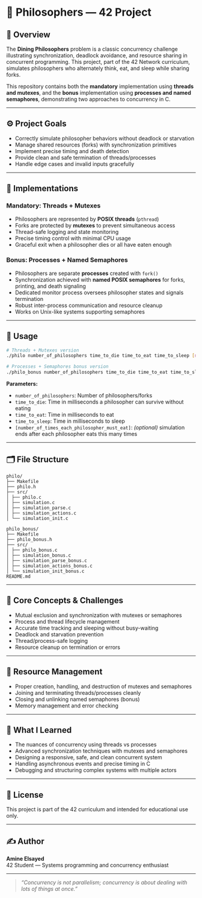 # 🧠 Philosophers — 42 Project

## 📘 Overview

The **Dining Philosophers** problem is a classic concurrency challenge illustrating synchronization, deadlock avoidance, and resource sharing in concurrent programming. This project, part of the 42 Network curriculum, simulates philosophers who alternately think, eat, and sleep while sharing forks.

This repository contains both the **mandatory** implementation using **threads and mutexes**, and the **bonus** implementation using **processes and named semaphores**, demonstrating two approaches to concurrency in C.

---

## ⚙️ Project Goals

- Correctly simulate philosopher behaviors without deadlock or starvation  
- Manage shared resources (forks) with synchronization primitives  
- Implement precise timing and death detection  
- Provide clean and safe termination of threads/processes  
- Handle edge cases and invalid inputs gracefully  

---

## 🚀 Implementations

### Mandatory: Threads + Mutexes

- Philosophers are represented by **POSIX threads** (`pthread`)  
- Forks are protected by **mutexes** to prevent simultaneous access  
- Thread-safe logging and state monitoring  
- Precise timing control with minimal CPU usage  
- Graceful exit when a philosopher dies or all have eaten enough  

### Bonus: Processes + Named Semaphores

- Philosophers are separate **processes** created with `fork()`  
- Synchronization achieved with **named POSIX semaphores** for forks, printing, and death signaling  
- Dedicated monitor process oversees philosopher states and signals termination  
- Robust inter-process communication and resource cleanup  
- Works on Unix-like systems supporting semaphores  

---

## 🧪 Usage

```bash
# Threads + Mutexes version
./philo number_of_philosophers time_to_die time_to_eat time_to_sleep [number_of_times_each_philosopher_must_eat]

# Processes + Semaphores bonus version
./philo_bonus number_of_philosophers time_to_die time_to_eat time_to_sleep [number_of_times_each_philosopher_must_eat]
```

**Parameters:**

- `number_of_philosophers`: Number of philosophers/forks  
- `time_to_die`: Time in milliseconds a philosopher can survive without eating  
- `time_to_eat`: Time in milliseconds to eat  
- `time_to_sleep`: Time in milliseconds to sleep  
- `[number_of_times_each_philosopher_must_eat]`: *(optional)* simulation ends after each philosopher eats this many times  

---

## 🗂️ File Structure

```
philo/
├── Makefile
├── philo.h
├── src/
│ ├── philo.c
│ ├── simulation.c
│ ├── simulation_parse.c
│ ├── simulation_actions.c
│ └── simulation_init.c

philo_bonus/
├── Makefile
├── philo_bonus.h
├── src/
│ ├── philo_bonus.c
│ ├── simulation_bonus.c
│ ├── simulation_parse_bonus.c
│ ├── simulation_actions_bonus.c
│ └── simulation_init_bonus.c
README.md
```

---

## 🧵 Core Concepts & Challenges

- Mutual exclusion and synchronization with mutexes or semaphores  
- Process and thread lifecycle management  
- Accurate time tracking and sleeping without busy-waiting  
- Deadlock and starvation prevention  
- Thread/process-safe logging  
- Resource cleanup on termination or errors  

---

## 🧼 Resource Management

- Proper creation, handling, and destruction of mutexes and semaphores  
- Joining and terminating threads/processes cleanly  
- Closing and unlinking named semaphores (bonus)  
- Memory management and error checking  

---

## 🧠 What I Learned

- The nuances of concurrency using threads vs processes  
- Advanced synchronization techniques with mutexes and semaphores  
- Designing a responsive, safe, and clean concurrent system  
- Handling asynchronous events and precise timing in C  
- Debugging and structuring complex systems with multiple actors  

---

## 📜 License

This project is part of the 42 curriculum and intended for educational use only.

---

## ✍️ Author

**Amine Elsayed**  
42 Student — Systems programming and concurrency enthusiast

---

> _“Concurrency is not parallelism; concurrency is about dealing with lots of things at once.”_  


